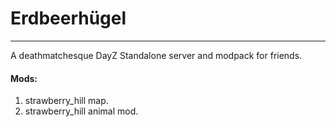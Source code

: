 # Erdbeerhügel
--------------
A deathmatchesque DayZ Standalone server and modpack for friends. 


#### Mods:
1. strawberry_hill map.
2. strawberry_hill animal mod.